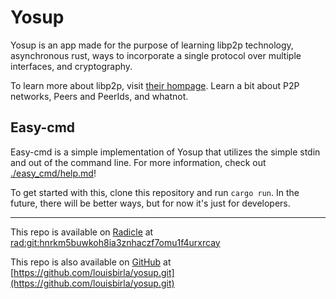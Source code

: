 # Yosup

Yosup is an app made for the purpose of learning libp2p technology, asynchronous rust, ways to incorporate a single protocol over multiple interfaces, and cryptography.

To learn more about libp2p, visit [their hompage](https://libp2p.io/). Learn a bit about P2P networks, Peers and PeerIds, and whatnot.

## Easy-cmd

Easy-cmd is a simple implementation of Yosup that utilizes the simple stdin and out of the command line. For more information, check out [./easy_cmd/help.md](./easy_cmd/help.md)!

To get started with this, clone this repository and run `cargo run`. In the future, there will be better ways, but for now it's just for developers.

---

This repo is available on [Radicle](https://radicle.xyz/) at [rad:git:hnrkm5buwkoh8ia3znhaczf7omu1f4urxrcay](rad:git:hnrkm5buwkoh8ia3znhaczf7omu1f4urxrcay)

This repo is also available on [GitHub](https://github.com/) at [https://github.com/louisbirla/yosup.git](https://github.com/louisbirla/yosup.git)
